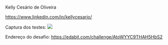 Kelly Cesário de Oliveira

https://www.linkedin.com/in/kellycesario/

Captura dos testes: 
<img src="https://user-images.githubusercontent.com/81396458/161163161-95a8b2ef-a07c-4602-bbdc-3a8dcb47309a.jpeg"  />

Endereço do desafio:
https://edabit.com/challenge/AtoWYYC9THAH5HbS2
